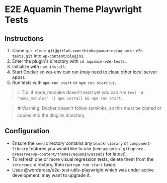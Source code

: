 # E2E Aquamin Theme Playwright Tests

## Instructions

1. Clone `git clone git@gitlab.com:thinkaquamarine/aquamin-e2e-tests.git` into `wp-content/plugins`.
2. Enter the plugin's directory with `cd aquamin-e2e-tests`.
3. Initialize with `npm install`.
4. Start Docker so wp-env can run (may need to close other local server apps).
5. Run tests with `npm run start` or `npm run start:ui`.

> 💡 Tip: if node_modules doesn't exist yet you can run `test -d "node_modules" || npm install && npm run start`.

> ⛔️ Warning: Docker doesn't follow symlinks, so this must be cloned or copied into the plugins directory.

## Configuration

- Ensure the `seed` directory contains any `block-library` or `component-library` features you would like to use (see `aquamin/_gitignore-preserve/wp-content/themes/aquamin/assets` for latest).
- To refresh one or more visual regression tests, delete them from the `reference` directory, then run `npm run start` _twice_.
- Uses @wordpress/e2e-test-utils-playwright which was under active development: may want to upgrade it.
